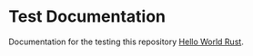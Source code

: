 # Test Documentation

Documentation for the testing this repository
[Hello World Rust](github.com/vrkansagara/hello-world-rust).
